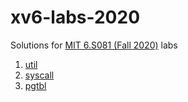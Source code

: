 # xv6-labs-2020

Solutions for [MIT 6.S081 (Fall 2020)](https://pdos.csail.mit.edu/6.S081/2020/index.html) labs

1. [util](https://h0meb0dy.tistory.com/entry/MIT-6S081-Fall-2020-Lab-Xv6-and-Unix-utilities)
2. [syscall](https://h0meb0dy.tistory.com/entry/MIT-6S081-Fall-2020-Lab-system-calls)
3. [pgtbl](https://h0meb0dy.tistory.com/entry/MIT-6S081-Fall-2020-Lab-page-tables)
